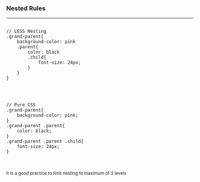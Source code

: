 ###  <strong>Nested Rules</strong>
***
<div class="row">
<div class="column-half">
<pre>
<code>
// LESS Nesting
.grand-parent{
	background-color: pink
	.parent{
		color: black
		.child{
			font-size: 24px;
		}
	}
}

</code>
</pre>
</div>
<div class="column-half">
<pre>
<code>
// Pure CSS
.grand-parent{
	background-color: pink;
}
.grand-parent .parent{
	color: black;
}
.grand-parent .parent .child{
	font-size: 24px;
}

</code>
</pre>
</div>
</div>

<small>It is a good practice to limit nesting to maximum of 3 levels</small>
